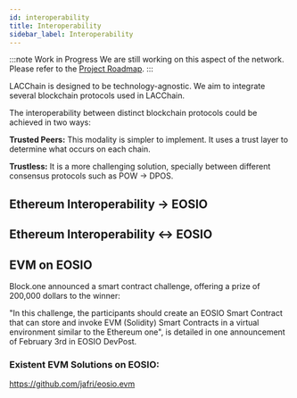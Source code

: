 ```yaml
---
id: interoperability
title: Interoperability
sidebar_label: Interoperability
---
```

:::note Work in Progress
We are still working on this aspect of the network. Please refer to the [Project Roadmap](./roadmap).
:::


LACChain is designed to be technology-agnostic. We aim to integrate several blockchain protocols used in LACChain.

The interoperability between distinct blockchain protocols could be achieved in two ways:

 **Trusted Peers:** This modality is simpler to implement. It uses a trust layer to determine what occurs on each chain.

 **Trustless:** It is a more challenging solution, specially between different consensus protocols such as POW -> DPOS.

## Ethereum Interoperability -> EOSIO

## Ethereum Interoperability <-> EOSIO

## EVM on EOSIO

Block.one announced a smart contract challenge, offering a prize of 200,000 dollars to the winner:

"In this challenge, the participants should create an EOSIO Smart Contract that can store and invoke EVM (Solidity) Smart Contracts in a virtual environment similar to the Ethereum one", is detailed in one announcement of February 3rd in EOSIO DevPost.

### Existent EVM Solutions on EOSIO:

https://github.com/jafri/eosio.evm

